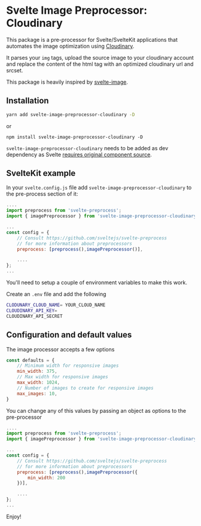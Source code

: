 # Svelte Image Preprocessor: Cloudinary

This package is a pre-processor for Svelte/SvelteKit applications that automates the image optimization using [Cloudinary](https://cloudinary.com/).

It parses your `img` tags, upload the source image to your cloudinary account and replace the content of the html tag with an optimized cloudinary url and srcset.

This package is heavily inspired by [svelte-image](https://github.com/matyunya/svelte-image).

## Installation 

```bash 
yarn add svelte-image-preprocessor-cloudinary -D
```

or 

```
npm install svelte-image-preprocessor-cloudinary -D
```

`svelte-image-preprocessor-cloudinary` needs to be added as dev dependency as Svelte [requires original component source](https://github.com/sveltejs/sapper-template#using-external-components).

## SvelteKit example

In your `svelte.config.js` file add `svelte-image-preprocessor-cloudinary` to the pre-process section of it:

```javascript
....
import preprocess from 'svelte-preprocess';
import { imagePreprocessor } from 'svelte-image-preprocessor-cloudinary';

...
const config = {
	// Consult https://github.com/sveltejs/svelte-preprocess
	// for more information about preprocessors
	preprocess: [preprocess(),imagePreprocessor()],

	....
};
...

```
You'll need to setup a couple of environment variables to make this work.

Create an `.env` file and add the following


```bash
CLODUNARY_CLOUD_NAME= YOUR_CLOUD_NAME
CLOUDINARY_API_KEY=
CLOUDINARY_API_SECRET
```


## Configuration and default values 

The image processor accepts a few options

```javascript 
const defaults = {
	// Minimum width for responsive images 
	min_width: 375,
	// Max width for responsive images
	max_width: 1024,
	// Number of images to create for responsive images
	max_images: 10,
}
```
You can change any of this values by passing an object as options to the pre-processor 

```javascript
....
import preprocess from 'svelte-preprocess';
import { imagePreprocessor } from 'svelte-image-preprocessor-cloudinary';

...
const config = {
	// Consult https://github.com/sveltejs/svelte-preprocess
	// for more information about preprocessors
	preprocess: [preprocess(),imagePreprocessor({
		min_width: 200
	})],

	....
};
...

```


Enjoy!